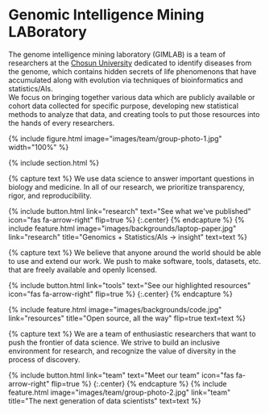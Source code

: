 ---
---

# Genomic Intelligence Mining LABoratory

The genome intelligence mining laboratory (GIMLAB) is a team of researchers at the [Chosun University](https://eng.chosun.ac.kr/) dedicated to identify diseases from the genome, which contains hidden secrets of life phenomenons that have accumulated along with evolution via techniques of bioinformatics and statistics/AIs.  
We focus on bringing together various data which are publicly available or cohort data collected for specific purpose, developing new statistical methods to analyze that data, and creating tools to put those resources into the hands of every researchers. 

{%
  include figure.html
  image="images/team/group-photo-1.jpg"
  width="100%"
%}


{% include section.html %}

{% capture text %}
We use data science to answer important questions in biology and medicine.
In all of our research, we prioritize transparency, rigor, and reproducibility.

{%
  include button.html
  link="research"
  text="See what we've published"
  icon="fas fa-arrow-right"
  flip=true
%}
{:.center}
{% endcapture %}
{%
  include feature.html
  image="images/backgrounds/laptop-paper.jpg"
  link="research"
  title="Genomics + Statistics/AIs → insight"
  text=text
%}

{% capture text %}
We believe that anyone around the world should be able to use and extend our work.
We push to make software, tools, datasets, etc. that are freely available and openly licensed.

{%
  include button.html
  link="tools"
  text="See our highlighted resources"
  icon="fas fa-arrow-right"
  flip=true
%}
{:.center}
{% endcapture %}

{%
  include feature.html
  image="images/backgrounds/code.jpg"
  link="resources"
  title="Open source, all the way"
  flip=true
  text=text
%}

{% capture text %}
We are a team of enthusiastic researchers that want to push the frontier of data science.
We strive to build an inclusive environment for research, and recognize the value of diversity in the process of discovery.

{%
  include button.html
  link="team"
  text="Meet our team"
  icon="fas fa-arrow-right"
  flip=true
%}
{:.center}
{% endcapture %}
{%
  include feature.html
  image="images/team/group-photo-2.jpg"
  link="team"
  title="The next generation of data scientists"
  text=text
%}
